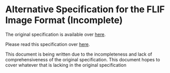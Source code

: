 Alternative Specification for the FLIF Image Format (Incomplete)
================================================================

The original specification is available over [here][flif-orig].

Please read this specification over [here][spec].

This document is being written due to the incompleteness and lack of
comprehensiveness of the original specification. This document hopes to cover
whatever that is lacking in the original specification

[flif-orig]: https://flif.info/spec.html
[spec]: /spec.md

